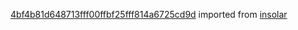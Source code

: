[4bf4b81d648713fff00ffbf25fff814a6725cd9d](https://github.com/insolar/insolar/commit/4bf4b81d648713fff00ffbf25fff814a6725cd9d) imported from [insolar](https://github.com/insolar/insolar)
